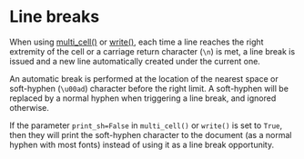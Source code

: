 # Line breaks #

When using [multi_cell()](https://py-pdf.github.io/fpdf2/fpdf/fpdf.html#fpdf.fpdf.FPDF.multi_cell) or
[write()](https://py-pdf.github.io/fpdf2/fpdf/fpdf.html#fpdf.fpdf.FPDF.write), each time a line reaches the
right extremity of the cell or a carriage return character (`\n`) is met, a
line break is issued and a new line automatically created under the current
one.

An automatic break is performed at the location of the nearest space or soft-hyphen (`\u00ad`) character before the right limit.
A soft-hyphen will be replaced by a normal hyphen when triggering a line break, and ignored otherwise.

If the parameter `print_sh=False` in `multi_cell()` or `write()` is set to `True`, then they will print the soft-hyphen character to the document (as a normal hyphen with most fonts) instead of using it as a line break opportunity.

